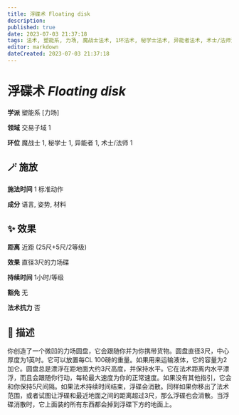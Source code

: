 ```yaml
---
title: 浮碟术 Floating disk
description: 
published: true
date: 2023-07-03 21:37:18
tags: 法术, 塑能系, 力场, 魔战士法术, 1环法术, 秘学士法术, 异能者法术, 术士/法师法术, 交易子域
editor: markdown
dateCreated: 2023-07-03 21:37:18
---
```


# **浮碟术** *Floating disk*

**学派** 塑能系 \[力场\] 

**领域** 交易子域 1

**环位** 魔战士 1, 秘学士 1, 异能者 1, 术士/法师 1

## 🪄 施放

**施法时间** 1 标准动作

**成分** 语言, 姿势, 材料

## ✨ 效果  

**距离** 近距 (25尺+5尺/2等级) 

**效果** 直径3尺的力场碟 

**持续时间** 1小时/等级 

**豁免** 无

**法术抗力** 否

## 📖 描述

你创造了一个微凹的力场圆盘，它会跟随你并为你携带货物。圆盘直径3尺，中心厚度为1英吋。它可以放置每CL 100磅的重量。如果用来运输液体，它的容量为2加仑。圆盘总是漂浮在距地面大约3尺高度，并保持水平。它在法术距离内水平漂浮，而且会跟随你行动，每轮最大速度为你的正常速度。如果没有其他指引，它会和你保持5尺间隔。如果法术持续时间结束，浮碟会消散。同样如果你移出了法术范围，或者试图让浮碟和最近地面之间的距离超过3尺，那么浮碟也会消散。当浮碟消散时，它上面装的所有东西都会掉到浮碟下方的地面上。
    